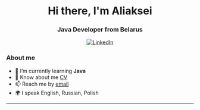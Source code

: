 <div id="header" align="center">
    <h1>Hi there, I'm  Aliaksei </h1>
    <h3>Java Developer from Belarus</h3>
</div>

<div id="socials" align="center">
    <a href="[linkedin-url](https://www.linkedin.com/in/aliaksei-kuliavets-351027280/)">
    <img src="https://img.shields.io/badge/LinkedIn-blue?style=for-the-badge&logo=linkedin&logoColor=white" alt="LinkedIn"/>
    </a>
</div>

### About me
- 🌱 I’m currently learning **Java**
- 📄 Know about me [CV]([cv-link](https://drive.google.com/file/d/1zpjmJIoa-q7myG2D1j_TgLGAcmOQiZ7P/view?usp=sharing))
- 📫 Reach me by  [email](kulevetsav@gmail.com)
- 🌍 I speak English, Russian, Polish

---



<!--
**AliakseiKuliavets/AliakseiKuliavets** is a ✨ _special_ ✨ repository because its `README.md` (this file) appears on your GitHub profile.

Here are some ideas to get you started:

- 🔭 I’m currently working on ...
- 🌱 I’m currently learning ...
- 👯 I’m looking to collaborate on ...
- 🤔 I’m looking for help with ...
- 💬 Ask me about ...
- 📫 How to reach me: ...
- 😄 Pronouns: ...
- ⚡ Fun fact: ...
-->
